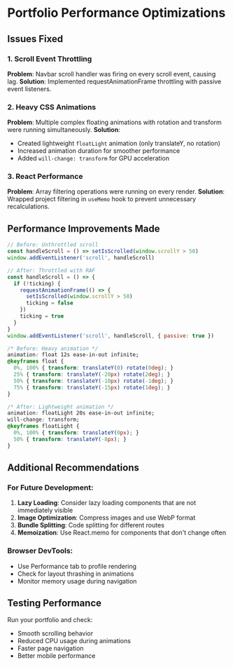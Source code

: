 # Portfolio Performance Optimizations

## Issues Fixed

### 1. **Scroll Event Throttling** 
**Problem**: Navbar scroll handler was firing on every scroll event, causing lag.
**Solution**: Implemented requestAnimationFrame throttling with passive event listeners.

### 2. **Heavy CSS Animations**
**Problem**: Multiple complex floating animations with rotation and transform were running simultaneously.
**Solution**: 
- Created lightweight `floatLight` animation (only translateY, no rotation)
- Increased animation duration for smoother performance
- Added `will-change: transform` for GPU acceleration

### 3. **React Performance**
**Problem**: Array filtering operations were running on every render.
**Solution**: Wrapped project filtering in `useMemo` hook to prevent unnecessary recalculations.

## Performance Improvements Made

```javascript
// Before: Unthrottled scroll
const handleScroll = () => setIsScrolled(window.scrollY > 50)
window.addEventListener('scroll', handleScroll)

// After: Throttled with RAF
const handleScroll = () => {
  if (!ticking) {
    requestAnimationFrame(() => {
      setIsScrolled(window.scrollY > 50)
      ticking = false
    })
    ticking = true
  }
}
window.addEventListener('scroll', handleScroll, { passive: true })
```

```css
/* Before: Heavy animation */
animation: float 12s ease-in-out infinite;
@keyframes float {
  0%, 100% { transform: translateY(0) rotate(0deg); }
  25% { transform: translateY(-20px) rotate(2deg); }
  50% { transform: translateY(-10px) rotate(-1deg); }
  75% { transform: translateY(-15px) rotate(1deg); }
}

/* After: Lightweight animation */
animation: floatLight 20s ease-in-out infinite;
will-change: transform;
@keyframes floatLight {
  0%, 100% { transform: translateY(0px); }
  50% { transform: translateY(-8px); }
}
```

## Additional Recommendations

### For Future Development:
1. **Lazy Loading**: Consider lazy loading components that are not immediately visible
2. **Image Optimization**: Compress images and use WebP format
3. **Bundle Splitting**: Code splitting for different routes
4. **Memoization**: Use React.memo for components that don't change often

### Browser DevTools:
- Use Performance tab to profile rendering
- Check for layout thrashing in animations
- Monitor memory usage during navigation

## Testing Performance
Run your portfolio and check:
- Smooth scrolling behavior
- Reduced CPU usage during animations
- Faster page navigation
- Better mobile performance
